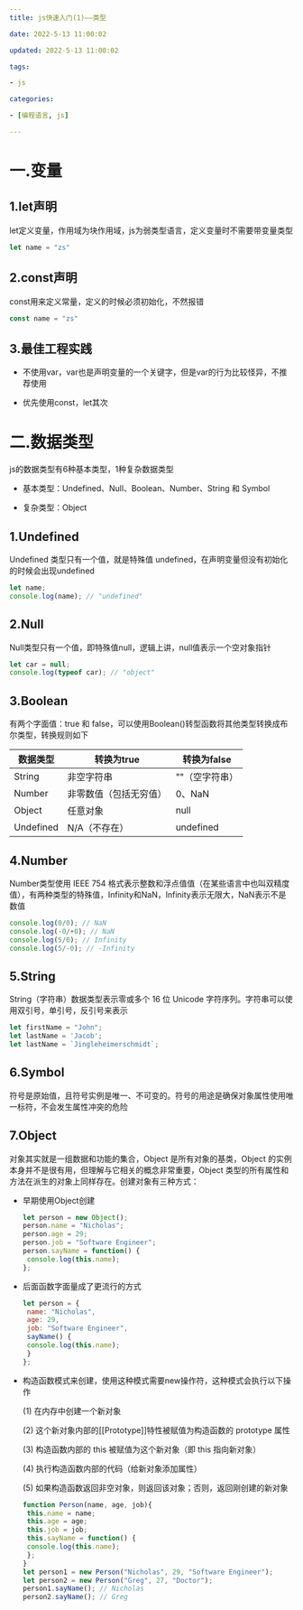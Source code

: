 ```yaml
---
title: js快速入门(1)——类型

date: 2022-5-13 11:00:02

updated: 2022-5-13 11:00:02

tags:

- js

categories:

- [编程语言, js]

---
```


# 一.变量

## 1.let声明

let定义变量，作用域为块作用域，js为弱类型语言，定义变量时不需要带变量类型

```javascript
let name = "zs"
```

## 2.const声明

const用来定义常量，定义的时候必须初始化，不然报错

```javascript
const name = "zs"
```

## 3.最佳工程实践

- 不使用var，var也是声明变量的一个关键字，但是var的行为比较怪异，不推荐使用

- 优先使用const，let其次

# 二.数据类型

js的数据类型有6种基本类型，1种复杂数据类型

- 基本类型：Undefined、Null、Boolean、Number、String 和 Symbol

- 复杂类型：Object

## 1.Undefined

Undefined 类型只有一个值，就是特殊值 undefined，在声明变量但没有初始化的时候会出现undefined

```javascript
let name;
console.log(name); // "undefined"
```

## 2.Null

Null类型只有一个值，即特殊值null，逻辑上讲，null值表示一个空对象指针

```javascript
let car = null; 
console.log(typeof car); // "object"
```

## 3.Boolean

有两个字面值：true 和 false，可以使用Boolean()转型函数将其他类型转换成布尔类型，转换规则如下

| 数据类型      | 转换为true     | 转换为false  |
| --------- | ----------- | --------- |
| String    | 非空字符串       | ""（空字符串）  |
| Number    | 非零数值（包括无穷值） | 0、NaN     |
| Object    | 任意对象        | null      |
| Undefined | N/A（不存在）    | undefined |

## 4.Number

Number类型使用 IEEE 754 格式表示整数和浮点值值（在某些语言中也叫双精度值），有两种类型的特殊值，Infinity和NaN，Infinity表示无限大，NaN表示不是数值

```javascript
console.log(0/0); // NaN 
console.log(-0/+0); // NaN
console.log(5/0); // Infinity 
console.log(5/-0); // -Infinity
```

## 5.String

String（字符串）数据类型表示零或多个 16 位 Unicode 字符序列。字符串可以使用双引号，单引号，反引号来表示

```javascript
let firstName = "John"; 
let lastName = 'Jacob'; 
let lastName = `Jingleheimerschmidt`;
```

## 6.Symbol

符号是原始值，且符号实例是唯一、不可变的。符号的用途是确保对象属性使用唯一标符，不会发生属性冲突的危险

## 7.Object

对象其实就是一组数据和功能的集合，Object 是所有对象的基类，Object 的实例本身并不是很有用，但理解与它相关的概念非常重要，Object 类型的所有属性和方法在派生的对象上同样存在。创建对象有三种方式：

- 早期使用Object创建
  
  ```javascript
  let person = new Object(); 
  person.name = "Nicholas"; 
  person.age = 29; 
  person.job = "Software Engineer"; 
  person.sayName = function() { 
   console.log(this.name); 
  };
  ```

- 后面函数字面量成了更流行的方式
  
  ```javascript
  let person = { 
   name: "Nicholas", 
   age: 29, 
   job: "Software Engineer", 
   sayName() { 
   console.log(this.name); 
   } 
  };
  ```

- 构造函数模式来创建，使用这种模式需要new操作符，这种模式会执行以下操作
  
  (1) 在内存中创建一个新对象
  
  (2) 这个新对象内部的[[Prototype]]特性被赋值为构造函数的 prototype 属性
  
  (3) 构造函数内部的 this 被赋值为这个新对象（即 this 指向新对象）
  
  (4) 执行构造函数内部的代码（给新对象添加属性）
  
  (5) 如果构造函数返回非空对象，则返回该对象；否则，返回刚创建的新对象
  
  ```javascript
  function Person(name, age, job){ 
   this.name = name; 
   this.age = age; 
   this.job = job; 
   this.sayName = function() { 
   console.log(this.name); 
   }; 
  } 
  let person1 = new Person("Nicholas", 29, "Software Engineer"); 
  let person2 = new Person("Greg", 27, "Doctor"); 
  person1.sayName(); // Nicholas 
  person2.sayName(); // Greg
  ```
